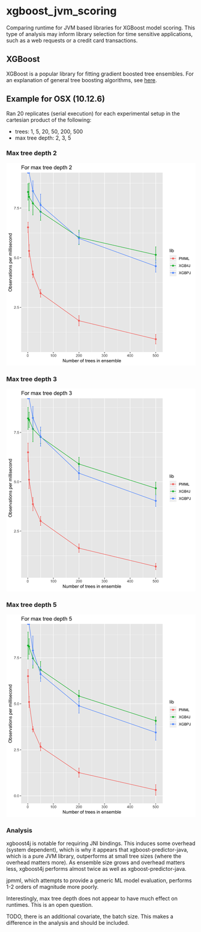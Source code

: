 # xgboost_jvm_scoring
Comparing runtime for JVM based libraries for XGBoost model scoring. This type of analysis may inform library selection for time sensitive applications, such as a web requests or a credit card transactions.

## XGBoost
XGBoost is a popular library for fitting gradient boosted tree ensembles. For an explanation of general tree boosting algorithms, see [here](https://github.com/holub008/snippets/blob/master/tree_learning/tree_learning_overview.pdf).

## Example for OSX (10.12.6)
Ran 20 replicates (serial execution) for each experimental setup in the cartesian product of the following:
* trees: 1, 5, 20, 50, 200, 500
* max tree depth: 2, 3, 5

### Max tree depth 2

![](docs/images/depth2.png)

### Max tree depth 3

![](docs/images/depth3.png)

### Max tree depth 5

![](docs/images/depth5.png)

### Analysis
xgboost4j is notable for requiring JNI bindings. This induces some overhead (system dependent), which is why it appears that xgboost-predictor-java, which is a pure JVM library, outperforms at small tree sizes (where the overhead matters more). As ensemble size grows and overhead matters less, xgboost4j performs almost twice as well as xgboost-predictor-java.

jpmml, which attempts to provide a generic ML model evaluation, performs 1-2 orders of magnitude more poorly.

Interestingly, max tree depth does not appear to have much effect on runtimes. This is an open question.

TODO, there is an additional covariate, the batch size. This makes a difference in the analysis and should be included.
